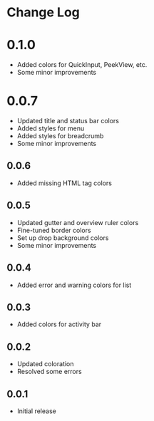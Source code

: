 # Change Log


# 0.1.0
- Added colors for QuickInput, PeekView, etc.
- Some minor improvements


# 0.0.7
- Updated title and status bar colors
- Added styles for menu
- Added styles for breadcrumb
- Some minor improvements


## 0.0.6
- Added missing HTML tag colors


## 0.0.5
- Updated gutter and overview ruler colors
- Fine-tuned border colors
- Set up drop background colors
- Some minor improvements


## 0.0.4
- Added error and warning colors for list


## 0.0.3
- Added colors for activity bar


## 0.0.2
- Updated coloration
- Resolved some errors


## 0.0.1
- Initial release
